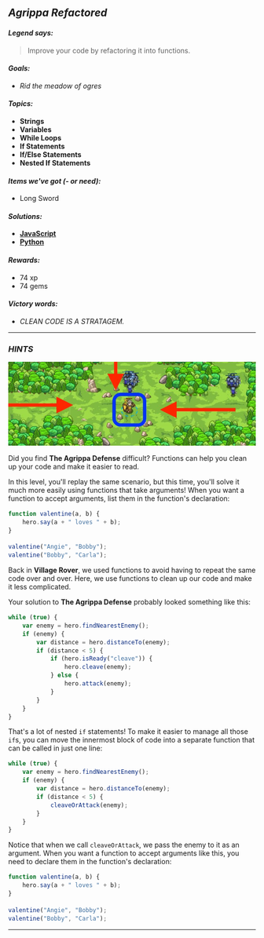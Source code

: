 ## _Agrippa Refactored_

#### _Legend says:_
> Improve your code by refactoring it into functions.

#### _Goals:_
+ _Rid the meadow of ogres_

#### _Topics:_
+ **Strings**
+ **Variables**
+ **While Loops**
+ **If Statements**
+ **If/Else Statements**
+ **Nested If Statements**

#### _Items we've got (- or need):_
+ Long Sword

#### _Solutions:_
+ **[JavaScript](agrippaRefactored.js)**
+ **[Python](agrippa_refactored.py)**

#### _Rewards:_
+ 74 xp
+ 74 gems

#### _Victory words:_
+ _CLEAN CODE IS A STRATAGEM._

___

### _HINTS_

![](img/the_agrippa_defense.jpeg)

Did you find **The Agrippa Defense** difficult? Functions can help you clean up your code and make it easier to read.

In this level, you'll replay the same scenario, but this time, you'll solve it much more easily using functions that take arguments! When you want a function to accept arguments, list them in the function's declaration:

```javascript
function valentine(a, b) {
    hero.say(a + " loves " + b);
}

valentine("Angie", "Bobby");
valentine("Bobby", "Carla");
```

Back in **Village Rover**, we used functions to avoid having to repeat the same code over and over. Here, we use functions to clean up our code and make it less complicated.

Your solution to **The Agrippa Defense** probably looked something like this:

```javascript
while (true) {
    var enemy = hero.findNearestEnemy();
    if (enemy) {
        var distance = hero.distanceTo(enemy);
        if (distance < 5) {
            if (hero.isReady("cleave")) {
                hero.cleave(enemy);
            } else {
                hero.attack(enemy);
            }
        }
    }
}
```

That's a lot of nested `if` statements! To make it easier to manage all those `if`s, you can move the innermost block of code into a separate function that can be called in just one line:

```javascript
while (true) {
    var enemy = hero.findNearestEnemy();
    if (enemy) {
        var distance = hero.distanceTo(enemy);
        if (distance < 5) {
            cleaveOrAttack(enemy);
        }
    }
}
```

Notice that when we call `cleaveOrAttack`, we pass the enemy to it as an argument. When you want a function to accept arguments like this, you need to declare them in the function's declaration:

```javascript
function valentine(a, b) { 
    hero.say(a + " loves " + b);
}

valentine("Angie", "Bobby");
valentine("Bobby", "Carla");
```

___
